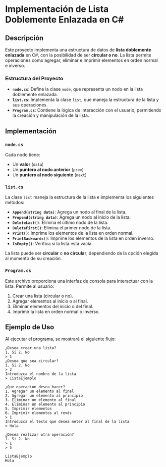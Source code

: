 # Implementación de Lista Doblemente Enlazada en C#

## Descripción
Este proyecto implementa una estructura de datos de **lista doblemente enlazada** en C#, con la posibilidad de ser **circular o no**. La lista permite operaciones como agregar, eliminar e imprimir elementos en orden normal e inverso.

### Estructura del Proyecto
- **`node.cs`**: Define la clase `node`, que representa un nodo en la lista doblemente enlazada.
- **`list.cs`**: Implementa la clase `list`, que maneja la estructura de la lista y sus operaciones.
- **`Program.cs`**: Contiene la lógica de interacción con el usuario, permitiendo la creación y manipulación de la lista.

## Implementación
### `node.cs`
Cada nodo tiene:
- Un **valor** (`data`)
- Un **puntero al nodo anterior** (`prev`)
- Un **puntero al nodo siguiente** (`next`)

### `list.cs`
La clase `list` maneja la estructura de la lista e implementa los siguientes métodos:
- **`Append(string data)`**: Agrega un nodo al final de la lista.
- **`Prepend(string data)`**: Agrega un nodo al inicio de la lista.
- **`DeleteLast()`**: Elimina el último nodo de la lista.
- **`DeleteFirst()`**: Elimina el primer nodo de la lista.
- **`Print()`**: Imprime los elementos de la lista en orden normal.
- **`PrintBackwards()`**: Imprime los elementos de la lista en orden inverso.
- **`IsEmpty()`**: Verifica si la lista está vacía.

La lista puede ser **circular** o **no circular**, dependiendo de la opción elegida al momento de su creación.

### `Program.cs`
Este archivo proporciona una interfaz de consola para interactuar con la lista. Permite al usuario:
1. Crear una lista (circular o no).
2. Agregar elementos al inicio o al final.
3. Eliminar elementos del inicio o del final.
4. Imprimir la lista en orden normal o inverso.

## Ejemplo de Uso
Al ejecutar el programa, se mostrará el siguiente flujo:

```plaintext
¿Desea crear una lista?
1. Si 2. No
> 1
¿Desea que sea circular?
1. Si 2. No
> 2
Introduzca el nombre de la lista
> ListaEjemplo

¿Que operacion desea hacer?
1. Agregar un elemento al final
2. Agregar un elemento al principio
3. Eliminar un elemento al final
4. Eliminar un elemento al principio
5. Imprimir elementos
6. Imprimir elementos al revés
> 1
Introduzca el texto que desea meter al final de la lista
> Hola

¿Desea realizar otra operación?
1. Si 2. No
> 1
> 5

ListaEjemplo
Hola
```
